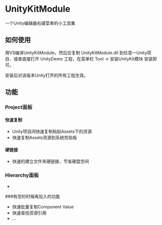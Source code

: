 # UnityKitModule

一个Unity编辑器右键菜单的小工具集

## 如何使用

用VS编译UnityKitModule，然后仅复制 UnityKitModule.dll 到任意一Unity项目、或者直接打开 UnityDemo 工程，在菜单栏 Tool -> 安装UnityKit模块  安装即可。

安装后对该版本Unity打开的所有工程生效。

## 功能

### Project面板

#### 快速复制

* Unity项目间快速复制粘贴Assets下的资源
* 快速复制Assets资源到系统剪贴板

#### 硬链接

* 快速的建立文件夹硬链接，节省硬盘空间

### Hierarchy面板

* ​

###有空的时候再加入的功能

* 快速批量复制Component Value
* 快速查找资源引用
* ...